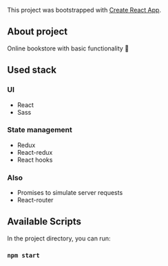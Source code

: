 This project was bootstrapped with [Create React App](https://github.com/facebook/create-react-app).

## About project
Online bookstore with basic functionality :book:

## Used stack
### UI
* React
* Sass
### State management
* Redux
* React-redux
* React hooks
### Also
* Promises to simulate server requests
* React-router

## Available Scripts
In the project directory, you can run:
### `npm start`



